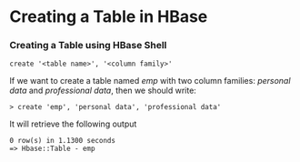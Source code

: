 # Creating a Table in HBase

### Creating a Table using HBase Shell

``` HBase
create '<table name>', '<column family>'
```

If we want to create a table named *emp* with two column families: *personal data* and *professional data*, then we should write:

``` HBase
> create 'emp', 'personal data', 'professional data'
```

It will retrieve the following output

``` HBase
0 row(s) in 1.1300 seconds
=> Hbase::Table - emp
```
